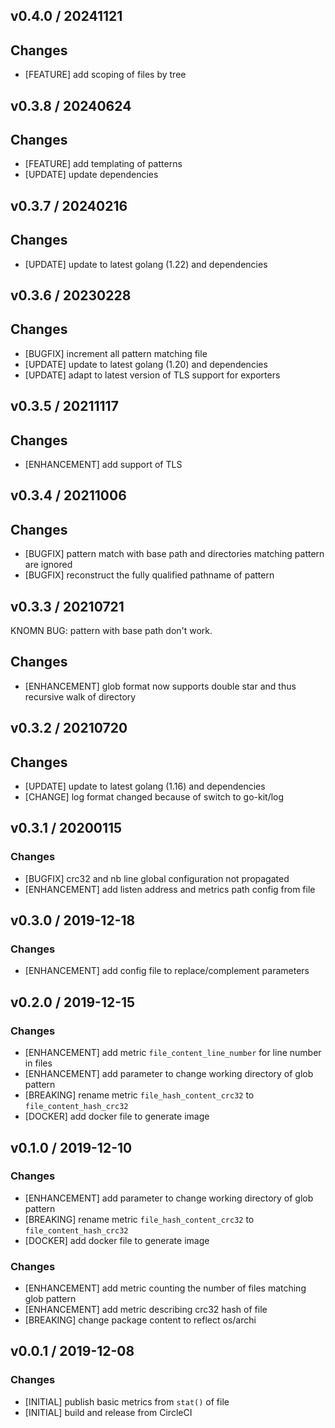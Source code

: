 ## v0.4.0 / 20241121

## Changes

* [FEATURE] add scoping of files by tree

## v0.3.8 / 20240624

## Changes

* [FEATURE] add templating of patterns
* [UPDATE] update dependencies


## v0.3.7 / 20240216

## Changes

* [UPDATE] update to latest golang (1.22) and dependencies


## v0.3.6 / 20230228

## Changes

* [BUGFIX] increment all pattern matching file
* [UPDATE] update to latest golang (1.20) and dependencies
* [UPDATE] adapt to latest version of TLS support for exporters


## v0.3.5 / 20211117

## Changes

* [ENHANCEMENT] add support of TLS


## v0.3.4 / 20211006

## Changes

* [BUGFIX] pattern match with base path and directories matching pattern are ignored
* [BUGFIX] reconstruct the fully qualified pathname of pattern


## v0.3.3 / 20210721

KNOMN BUG: pattern with base path don't work.

## Changes

* [ENHANCEMENT] glob format now supports double star and thus recursive walk of directory


## v0.3.2 / 20210720

## Changes

* [UPDATE] update to latest golang (1.16) and dependencies
* [CHANGE] log format changed because of switch to go-kit/log


## v0.3.1 / 20200115

### Changes

* [BUGFIX] crc32 and nb line global configuration not propagated
* [ENHANCEMENT] add listen address and metrics path config from file


## v0.3.0 / 2019-12-18

### Changes

* [ENHANCEMENT] add config file to replace/complement parameters


## v0.2.0 / 2019-12-15

### Changes

* [ENHANCEMENT] add metric `file_content_line_number` for line number in files
* [ENHANCEMENT] add parameter to change working directory of glob pattern
* [BREAKING] rename metric `file_hash_content_crc32` to `file_content_hash_crc32`
* [DOCKER] add docker file to generate image


## v0.1.0 / 2019-12-10

### Changes

* [ENHANCEMENT] add parameter to change working directory of glob pattern
* [BREAKING] rename metric `file_hash_content_crc32` to `file_content_hash_crc32`
* [DOCKER] add docker file to generate image

### Changes

* [ENHANCEMENT] add metric counting the number of files matching glob pattern
* [ENHANCEMENT] add metric describing crc32 hash of file
* [BREAKING] change package content to reflect os/archi


## v0.0.1 / 2019-12-08

### Changes

* [INITIAL] publish basic metrics from `stat()` of file
* [INITIAL] build and release from CircleCI

